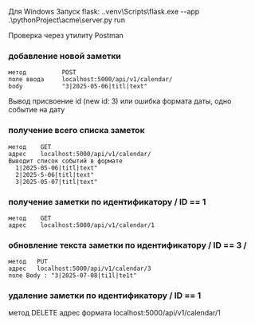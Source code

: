 Для Windows
  Запуск flask:
    .\.venv\Scripts\flask.exe --app .\pythonProject\acme\server.py run

  Проверка через утилиту Postman
### добавление новой заметки
    метод          POST 
    поле ввода     localhost:5000/api/v1/calendar/
    body           "3|2025-05-06|titl|text"
  Вывод присвоение id (new id: 3) или ошибка формата даты, одно событие на дату
### получение всего списка заметок
    метод    GET
    адрес    localhost:5000/api/v1/calendar/
    Выводит список событий в формате
      1|2025-05-06|titl|text"
      2|2025-5-06|titl|text"
      3|2025-05-07|titl|text"
### получение заметки по идентификатору / ID == 1
    метод    GET
    адрес    localhost:5000/api/v1/calendar/1
### обновление текста заметки по идентификатору / ID == 3 /   
    метод   PUT
    адрес   localhost:5000/api/v1/calendar/3
    поле Body : "3|2025-07-08|ti1l|te1t"
### удаление заметки по идентификатору / ID == 1
  метод   DELETE
  адрес формата    localhost:5000/api/v1/calendar/1





